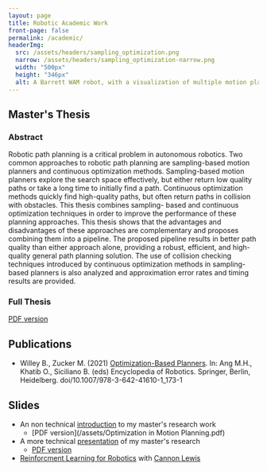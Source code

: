 ```yaml
---
layout: page
title: Robotic Academic Work
front-page: false
permalink: /academic/
headerImg:
  src: /assets/headers/sampling_optimization.png
  narrow: /assets/headers/sampling_optimization-narrow.png
  width: "500px"
  height: "346px"
  alt: A Barrett WAM robot, with a visualization of multiple motion plans 
---
```


## Master's Thesis

### Abstract

Robotic path planning is a critical problem in autonomous robotics. Two common approaches to robotic path planning are sampling-based motion planners and
continuous optimization methods. Sampling-based motion planners explore the
search space effectively, but either return low quality paths or take a long time to initially find a path. Continuous optimization methods quickly find high-quality paths,
but often return paths in collision with obstacles. This thesis combines sampling-
based and continuous optimization techniques in order to improve the performance
of these planning approaches. This thesis shows that the advantages and disadvantages of these approaches are complementary and proposes combining them into
a pipeline. The proposed pipeline results in better path quality than either approach alone, providing a robust, efficient, and high-quality general path planning
solution. The use of collision checking techniques introduced by continuous optimization methods in sampling-based planners is also analyzed and approximation
error rates and timing results are provided.

### Full Thesis

[PDF version](/assets/willey-ms-thesis.pdf)

## Publications

* Willey B., Zucker M. (2021) [Optimization-Based Planners](https://doi.org/10.1007/978-3-642-41610-1_173-1). In: Ang M.H., Khatib O., Siciliano B. (eds) Encyclopedia of Robotics. Springer, Berlin, Heidelberg. doi/10.1007/978-3-642-41610-1_173-1

## Slides

* An non technical [introduction](/engi600talk) to my master's research work
  * [PDF version](/assets/Optimization in Motion Planning.pdf)
* A more technical [presentation](/comp600talk) of my master's research
  * [PDF version](/assets/comp600talk.pdf)
* [Reinforcment Learning for Robotics](/assets/summer_2017_reinforcement_learning_slides.pdf) with [Cannon Lewis](http://cannontwo.com)
